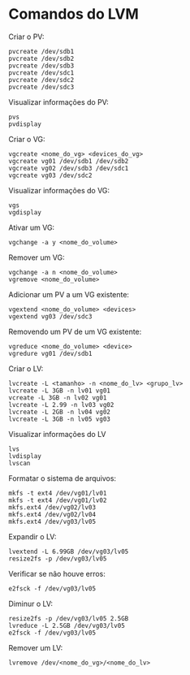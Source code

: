 # Comandos do LVM
Criar o PV:
```
pvcreate /dev/sdb1
pvcreate /dev/sdb2
pvcreate /dev/sdb3
pvcreate /dev/sdc1
pvcreate /dev/sdc2
pvcreate /dev/sdc3
```

Visualizar informações do PV:
```
pvs
pvdisplay
```

Criar o VG:
```
vgcreate <nome_do_vg> <devices_do_vg>
vgcreate vg01 /dev/sdb1 /dev/sdb2
vgcreate vg02 /dev/sdb3 /dev/sdc1
vgcreate vg03 /dev/sdc2
```

Visualizar informações do VG:
```
vgs
vgdisplay
```

Ativar um VG:
```
vgchange -a y <nome_do_volume>
```

Remover um VG:
```
vgchange -a n <nome_do_volume>
vgremove <nome_do_volume>
```

Adicionar um PV a um VG existente:
```
vgextend <nome_do_volume> <devices>
vgextend vg03 /dev/sdc3
```

Removendo um PV de um VG existente:
```
vgreduce <nome_do_volume> <device>
vgredure vg01 /dev/sdb1
```

Criar o LV:
```
lvcreate -L <tamanho> -n <nome_do_lv> <grupo_lv>
lvcreate -L 3GB -n lv01 vg01
vcreate -L 3GB -n lv02 vg01
lvcreate -L 2.99 -n lv03 vg02
lvcreate -L 2GB -n lv04 vg02
lvcreate -L 3GB -n lv05 vg03
```

Visualizar informações do LV
```
lvs
lvdisplay
lvscan
```

Formatar o sistema de arquivos:
```
mkfs -t ext4 /dev/vg01/lv01
mkfs -t ext4 /dev/vg01/lv02
mkfs.ext4 /dev/vg02/lv03
mkfs.ext4 /dev/vg02/lv04
mkfs.ext4 /dev/vg03/lv05
```

Expandir o LV:
```
lvextend -L 6.99GB /dev/vg03/lv05
resize2fs -p /dev/vg03/lv05
```

Verificar se não houve erros:
```
e2fsck -f /dev/vg03/lv05
```

Diminur o LV:
```
resize2fs -p /dev/vg03/lv05 2.5GB
lvreduce -L 2.5GB /dev/vg03/lv05
e2fsck -f /dev/vg03/lv05
```

Remover um LV:
```
lvremove /dev/<nome_do_vg>/<nome_do_lv>
```

